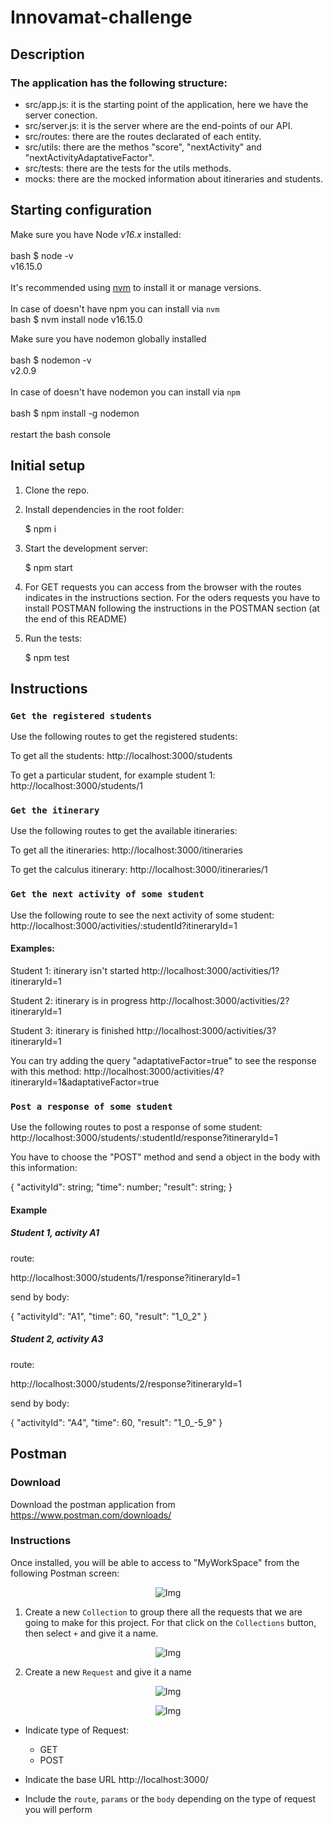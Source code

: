 # Innovamat-challenge

## Description

### The application has the following structure: 

* src/app.js: it is the starting point of the application, here we have the server conection.
* src/server.js: it is the server where are the end-points of our API.
* src/routes: there are the routes declarated of each entity.
* src/utils: there are the methos "score", "nextActivity" and "nextActivityAdaptativeFactor".
* src/tests: there are the tests for the utils methods.
* mocks: there are the mocked information about itineraries and students.

## Starting configuration

Make sure you have Node *v16.x* installed:</br>
</br>
    bash $ node -v
</br>
    v16.15.0
</br>
</br>
It's recommended using [nvm](https://github.com/nvm-sh/nvm) to install it or manage versions.</br>
</br>
In case of doesn't have npm you can install via `nvm`</br>
    bash $ nvm install node v16.15.0 </br>

Make sure you have nodemon globally installed </br>
</br>
    bash $ nodemon -v </br>
    v2.0.9 </br>
</br>
In case of doesn't have nodemon you can install via `npm`</br>
</br>
    bash $ npm install -g nodemon</br>
</br>
restart the bash console
</br>

## Initial setup

1. Clone the repo.

2. Install dependencies in the root folder:

    $ npm i
  

3. Start the development server:

    $ npm start


4. For GET requests you can access from the browser with the routes indicates in the instructions section. For the oders requests you have to install POSTMAN following the instructions in the POSTMAN section (at the end of this README)

6. Run the tests:

    $ npm test

## Instructions
### `Get the registered students`

Use the following routes to get the registered students:

To get all the students: 
http://localhost:3000/students

To get a particular student, for example student 1:
http://localhost:3000/students/1

### `Get the itinerary`

Use the following routes to get the available itineraries:

To get all the itineraries: 
http://localhost:3000/itineraries

To get the calculus itinerary:
http://localhost:3000/itineraries/1

### `Get the next activity of some student`

Use the following route to see the next activity of some student:
http://localhost:3000/activities/:studentId?itineraryId=1


#### Examples:

Student 1: itinerary isn't started
http://localhost:3000/activities/1?itineraryId=1

Student 2: itinerary is in progress
http://localhost:3000/activities/2?itineraryId=1

Student 3: itinerary is finished
http://localhost:3000/activities/3?itineraryId=1

You can try adding the query "adaptativeFactor=true" to see the response with this method:
http://localhost:3000/activities/4?itineraryId=1&adaptativeFactor=true
### `Post a response of some student`
Use the following routes to post a response of some student:
http://localhost:3000/students/:studentId/response?itineraryId=1

You have to choose the "POST" method and send a object in the body with this information:


{
    "activityId": string;
    "time": number;
    "result": string;
}

#### Example
##### Student 1, activity A1

route:

http://localhost:3000/students/1/response?itineraryId=1

send by body:

{
    "activityId": "A1",
    "time": 60,
    "result": "1_0_2"
}

##### Student 2, activity A3

route:

http://localhost:3000/students/2/response?itineraryId=1


send by body:

{
    "activityId": "A4",
    "time": 60,
    "result": "1_0_-5_9"
}


## Postman

### Download

Download the postman application from https://www.postman.com/downloads/

### Instructions

Once installed, you will be able to access to "MyWorkSpace" from the following Postman screen:

<p align="center">
<img src=https://user-images.githubusercontent.com/103151285/223133354-2958bccd-4cdf-4a83-bcc8-404a1c628450.png alt='Img' />
</p>


1. Create a new `Collection` to group there all the requests that we are going to make for this project. For that click on the `Collections` button, then select `+` and give it a name.

<p align="center">
  <img src=https://user-images.githubusercontent.com/103151285/223133669-e729b1a9-5738-4cd8-969c-5ec964e2fcb6.png alt='Img' />
</p>

2. Create a new `Request` and give it a name 

<p align="center">
  <img src=https://user-images.githubusercontent.com/103151285/223133729-c7b35acf-c017-4374-b639-6674403c74e6.png alt='Img' />

</p>

<p align="center">
  <img src=https://user-images.githubusercontent.com/103151285/223133815-a2a298d5-2d5d-4666-a656-6b60ef0a6942.png alt='Img' />

</p>

- Indicate type of Request:

    * GET
    * POST

- Indicate the base URL http://localhost:3000/

- Include the `route`, `params` or the `body` depending on the type of request you will perform
